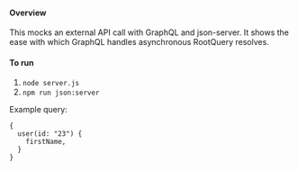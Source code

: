 #### Overview
This mocks an external API call with GraphQL and json-server. It shows the ease with which GraphQL handles asynchronous RootQuery resolves.

#### To run
1) `node server.js`
2) `npm run json:server`

Example query:
```
{
  user(id: "23") {
    firstName,
  }
}
```
